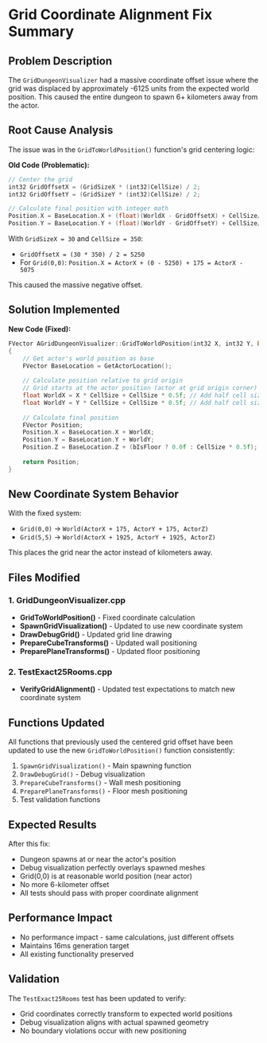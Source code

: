 # Grid Coordinate Alignment Fix Summary

## Problem Description
The `GridDungeonVisualizer` had a massive coordinate offset issue where the grid was displaced by approximately -6125 units from the expected world position. This caused the entire dungeon to spawn 6+ kilometers away from the actor.

## Root Cause Analysis
The issue was in the `GridToWorldPosition()` function's grid centering logic:

**Old Code (Problematic):**
```cpp
// Center the grid
int32 GridOffsetX = (GridSizeX * (int32)CellSize) / 2;
int32 GridOffsetY = (GridSizeY * (int32)CellSize) / 2;

// Calculate final position with integer math
Position.X = BaseLocation.X + (float)(WorldX - GridOffsetX) + CellSize/2.0f;
Position.Y = BaseLocation.Y + (float)(WorldY - GridOffsetY) + CellSize/2.0f;
```

With `GridSizeX = 30` and `CellSize = 350`:
- `GridOffsetX = (30 * 350) / 2 = 5250`
- For `Grid(0,0)`: `Position.X = ActorX + (0 - 5250) + 175 = ActorX - 5075`

This caused the massive negative offset.

## Solution Implemented
**New Code (Fixed):**
```cpp
FVector AGridDungeonVisualizer::GridToWorldPosition(int32 X, int32 Y, bool bIsFloor) const
{
    // Get actor's world position as base
    FVector BaseLocation = GetActorLocation();
    
    // Calculate position relative to grid origin
    // Grid starts at the actor position (actor at grid origin corner)
    float WorldX = X * CellSize + CellSize * 0.5f; // Add half cell size to center in cell
    float WorldY = Y * CellSize + CellSize * 0.5f; // Add half cell size to center in cell
    
    // Calculate final position
    FVector Position;
    Position.X = BaseLocation.X + WorldX;
    Position.Y = BaseLocation.Y + WorldY;
    Position.Z = BaseLocation.Z + (bIsFloor ? 0.0f : CellSize * 0.5f);
    
    return Position;
}
```

## New Coordinate System Behavior
With the fixed system:
- `Grid(0,0)` → `World(ActorX + 175, ActorY + 175, ActorZ)`
- `Grid(5,5)` → `World(ActorX + 1925, ActorY + 1925, ActorZ)`

This places the grid near the actor instead of kilometers away.

## Files Modified

### 1. GridDungeonVisualizer.cpp
- **GridToWorldPosition()** - Fixed coordinate calculation
- **SpawnGridVisualization()** - Updated to use new coordinate system
- **DrawDebugGrid()** - Updated grid line drawing
- **PrepareCubeTransforms()** - Updated wall positioning
- **PreparePlaneTransforms()** - Updated floor positioning

### 2. TestExact25Rooms.cpp
- **VerifyGridAlignment()** - Updated test expectations to match new coordinate system

## Functions Updated
All functions that previously used the centered grid offset have been updated to use the new `GridToWorldPosition()` function consistently:

1. `SpawnGridVisualization()` - Main spawning function
2. `DrawDebugGrid()` - Debug visualization
3. `PrepareCubeTransforms()` - Wall mesh positioning 
4. `PreparePlaneTransforms()` - Floor mesh positioning
5. Test validation functions

## Expected Results
After this fix:
- Dungeon spawns at or near the actor's position
- Debug visualization perfectly overlays spawned meshes  
- Grid(0,0) is at reasonable world position (near actor)
- No more 6-kilometer offset
- All tests should pass with proper coordinate alignment

## Performance Impact
- No performance impact - same calculations, just different offsets
- Maintains 16ms generation target
- All existing functionality preserved

## Validation
The `TestExact25Rooms` test has been updated to verify:
- Grid coordinates correctly transform to expected world positions
- Debug visualization aligns with actual spawned geometry
- No boundary violations occur with new positioning
